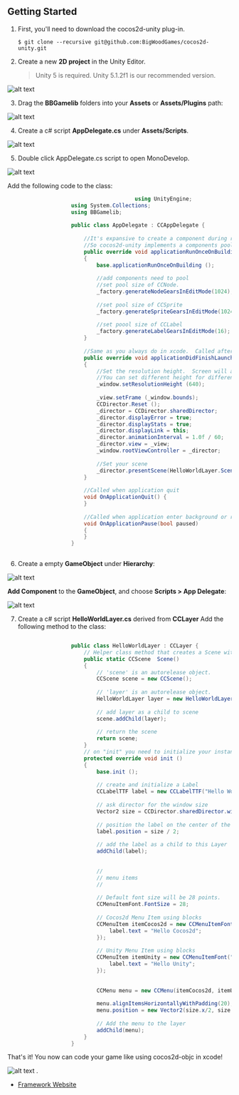 ## Getting Started

1. First, you'll need to download the cocos2d-unity plug-in.
    ```
    $ git clone --recursive git@github.com:BigWoodGames/cocos2d-unity.git
    ```


2. Create a new **2D project** in the Unity Editor.

    >Unity 5 is required. Unity 5.1.2f1 is our recommended version.

  ![alt text](http://www.bigwoodgames.com/web2.0/04/images/dev/step2.jpg "New Project")

3. Drag the **BBGamelib** folders into your **Assets** or **Assets/Plugins** path:

  ![alt text](http://www.bigwoodgames.com/web2.0/04/images/dev/step3.jpg "Add plugin")

4. Create a c# script **AppDelegate.cs** under **Assets/Scripts**.

  ![alt text](http://www.bigwoodgames.com/web2.0/04/images/dev/step4.jpg "Add plugin")

5. Double click AppDelegate.cs script to open MonoDevelop.

  ![alt text](http://www.bigwoodgames.com/web2.0/04/images/dev/step5.jpg "AppDelegate")
  
 Add the following code to the class:
 
``` cs
										using UnityEngine;
                    using System.Collections;
                    using BBGamelib;
                    
                    public class AppDelegate : CCAppDelegate {
                    	
                        //It's expansive to create a component during runtime in Unity.  
                        //So cocos2d-unity implements a components pool which created in editor mode. 
                        public override void applicationRunOnceOnBuilding ()
                        {
                            base.applicationRunOnceOnBuilding ();
                            
                            //add components need to pool
                            //set pool size of CCNode.
                            _factory.generateNodeGearsInEditMode(1024);
                            
                            //set pool size of CCSprite
                            _factory.generateSpriteGearsInEditMode(1024);
                            
                            //set poool size of CCLabel
                            _factory.generateLabelGearsInEditMode(16);
                        }
                        
                        //Same as you always do in xcode.  Called after the application loaded.
                        public override void applicationDidFinishLaunching ()
                        {
                            //Set the resolution height.  Screen will autosize to fit the height. 
                            //You can set different height for different devices.
                            _window.setResolutionHeight (640);
                            
                            _view.setFrame (_window.bounds);
                            CCDirector.Reset ();
                            _director = CCDirector.sharedDirector;
                            _director.displayError = true;
                            _director.displayStats = true;
                            _director.displayLink = this;
                            _director.animationInterval = 1.0f / 60;
                            _director.view = _view;
                            _window.rootViewController = _director;
                            
                            //Set your scene
                            _director.presentScene(HelloWorldLayer.Scene ());
                        }
                         
                        //Called when application quit
                        void OnApplicationQuit() {
                        }
                    
                        //Called when application enter background or resume
                        void OnApplicationPause(bool paused)
                        {
                        }
                    }
			
```

6. Create a empty **GameObject** under **Hierarchy**:

  ![alt text](http://www.bigwoodgames.com/web2.0/04/images/dev/step6-1.jpg "GameObject")
  
  **Add Component** to the **GameObject**, and choose **Scripts > App Delegate**:
  
  ![alt text](http://www.bigwoodgames.com/web2.0/04/images/dev/step6-2.jpg "GameObject")
 
7. Create a c# script **HelloWorldLayer.cs** derived from **CCLayer** Add the following method to the class:

``` cs

                    public class HelloWorldLayer : CCLayer {
                        // Helper class method that creates a Scene with the HelloWorldLayer as the only child.
                        public static CCScene  Scene()
                        {
                            // 'scene' is an autorelease object.
                            CCScene scene = new CCScene();
                            
                            // 'layer' is an autorelease object.
                            HelloWorldLayer layer = new HelloWorldLayer();
                            
                            // add layer as a child to scene
                            scene.addChild(layer);
                            
                            // return the scene
                            return scene;
                        }
                        // on "init" you need to initialize your instance
                        protected override void init ()
                        {
                            base.init ();
                    
                            // create and initialize a Label
                            CCLabelTTF label = new CCLabelTTF("Hello World","Arial", 64);
                            
                            // ask director for the window size 
                            Vector2 size = CCDirector.sharedDirector.winSize;
                            
                            // position the label on the center of the screen
                            label.position = size / 2;
                            
                            // add the label as a child to this Layer
                            addChild(label);
                    
                            
                            //
                            // menu items
                            //
                            
                            // Default font size will be 28 points.
                            CCMenuItemFont.FontSize = 28;
                            
                            // Cocos2d Menu Item using blocks
                            CCMenuItem itemCocos2d = new CCMenuItemFont("Cocos2d", delegate(object sender) {
                                label.text = "Hello Cocos2d";                               
                            });
                            
                            // Unity Menu Item using blocks
                            CCMenuItem itemUnity = new CCMenuItemFont("Unity", delegate(object sender) {
                                label.text = "Hello Unity";                               
                            });
                            
                            
                            CCMenu menu = new CCMenu(itemCocos2d, itemUnity);
                    
                            menu.alignItemsHorizontallyWithPadding(20);
                            menu.position = new Vector2(size.x/2, size.y/2 - 50);
                            
                            // Add the menu to the layer
                            addChild(menu);
                        }
                    }
```

That's it! You now can code your game like using cocos2d-objc in xcode!

  ![alt text](http://www.bigwoodgames.com/web2.0/04/images/dev/step8.jpg "GameObject")
.

+ [Framework Website](www.bigwoodgames.com/preview/developer.php)

